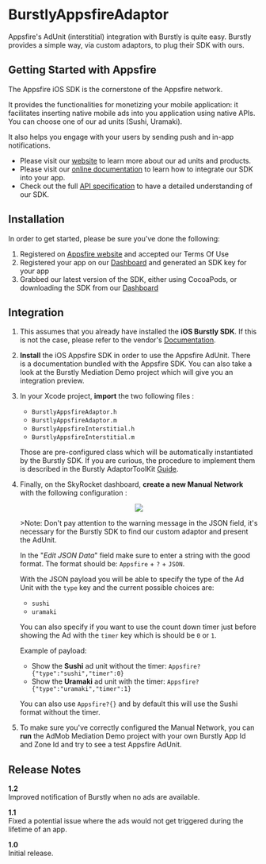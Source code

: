 BurstlyAppsfireAdaptor
=======================
Appsfire's AdUnit (interstitial) integration with Burstly is quite easy. Burstly provides a simple way, via custom adaptors, to plug their SDK with ours.

## Getting Started with Appsfire
The Appsfire iOS SDK is the cornerstone of the Appsfire network.

It provides the functionalities for monetizing your mobile application: it facilitates inserting native mobile ads into you application using native APIs. You can choose one of our ad units (Sushi, Uramaki).

It also helps you engage with your users by sending push and in-app notifications.

- Please visit our [website](http://appsfire.com) to learn more about our ad units and products.<br />
- Please visit our [online documentation](http://docs.appsfire.com/sdk/ios/integration-reference/Introduction) to learn how to integrate our SDK into your app.<br />
- Check out the full [API specification](http://docs.appsfire.com/sdk/ios/api-reference/) to have a detailed understanding of our SDK.

## Installation

In order to get started, please be sure you've done the following:

1. Registered on [Appsfire website](http://www.appsfire.com/) and accepted our Terms Of Use
2. Registered your app on our [Dashboard](http://dashboard.appsfire.com/) and generated an SDK key for your app
3. Grabbed our latest version of the SDK, either using CocoaPods, or downloading the SDK from our [Dashboard](http://dashboard.appsfire.com/app/doc)

## Integration
1. This assumes that you already have installed the **iOS Burstly SDK**. If this is not the case, please refer to the vendor's [Documentation](http://quickstart.burstly.com/ios-guide).

1. **Install** the iOS Appsfire SDK in order to use the Appsfire AdUnit. There is a documentation bundled with the Appsfire SDK. You can also take a look at the Burstly Mediation Demo project which will give you an integration preview.

1. In your Xcode project, **import** the two following files :
    - `BurstlyAppsfireAdaptor.h`
    - `BurstlyAppsfireAdaptor.m`
    - `BurstlyAppsfireInterstitial.h`
    - `BurstlyAppsfireInterstitial.m`

    Those are pre-configured class which will be automatically instantiated by the Burstly SDK. If you are curious, the procedure to implement them is described in the Burstly AdaptorToolKit [Guide](https://github.com/burstly/AdaptorToolKit/tree/master/iOS).

1. Finally, on the SkyRocket dashboard, **create a new Manual Network** with the following configuration :
    <p align="center"><img src="readme-assets/burstly-manual-network.png"/></p>
    >Note: Don't pay attention to the warning message in the JSON field, it's necessary for the Burstly SDK to find our custom adaptor and present the AdUnit.

	In the "*Edit JSON Data*" field make sure to enter a string with the good format. The format should be: `Appsfire` + `?` + `JSON`.

    With the JSON payload you will be able to specify the type of the Ad Unit with the `type` key and the current possible choices are:  
    - `sushi`  
    - `uramaki`

    You can also specify if you want to use the count down timer just before showing the Ad with the `timer` key which is should be `0` or `1`.

    Example of payload:  
    - Show the **Sushi** ad unit without the timer: `Appsfire?{"type":"sushi","timer":0}`  
    - Show the **Uramaki** ad unit with the timer: `Appsfire?{"type":"uramaki","timer":1}`

    You can also use `Appsfire?{}` and by default this will use the Sushi format without the timer.

1. To make sure you've correctly configured the Manual Network, you can **run** the AdMob Mediation Demo project with your own Burstly App Id and Zone Id and try to see a test Appsfire AdUnit.

## Release Notes

**1.2**  
Improved notification of Burstly when no ads are available.

**1.1**  
Fixed a potential issue where the ads would not get triggered during the lifetime of an app.

**1.0**  
Initial release.
